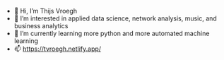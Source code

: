 - 👋 Hi, I’m Thijs Vroegh
- 👀 I’m interested in applied data science, network analysis, music, and business analytics 
- 🌱 I’m currently learning more python and more automated machine learning 
- 📫 https://tvroegh.netlify.app/

<!---
ThijsVroegh/ThijsVroegh is a ✨ special ✨ repository because its `README.md` (this file) appears on your GitHub profile.
You can click the Preview link to take a look at your changes.
--->
